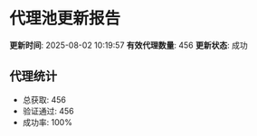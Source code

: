 # 代理池更新报告

**更新时间**: 2025-08-02 10:19:57
**有效代理数量**: 456
**更新状态**:  成功

## 代理统计
- 总获取: 456
- 验证通过: 456
- 成功率: 100%
